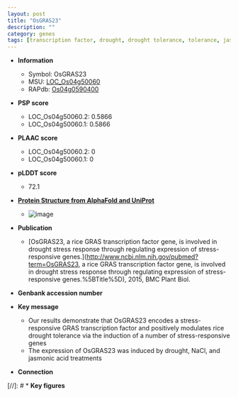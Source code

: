 ```yaml
---
layout: post
title: "OsGRAS23"
description: ""
category: genes
tags: [transcription factor, drought, drought tolerance, tolerance, jasmonic, jasmonic acid]
---
```


* **Information**  
    + Symbol: OsGRAS23  
    + MSU: [LOC_Os04g50060](http://rice.plantbiology.msu.edu/cgi-bin/ORF_infopage.cgi?orf=LOC_Os04g50060)  
    + RAPdb: [Os04g0590400](http://rapdb.dna.affrc.go.jp/viewer/gbrowse_details/irgsp1?name=Os04g0590400)  

* **PSP score**  
    + LOC_Os04g50060.2: 0.5866 
    + LOC_Os04g50060.1: 0.5866 

* **PLAAC score**  
    + LOC_Os04g50060.2: 0 
    + LOC_Os04g50060.1: 0 

* **pLDDT score**
    + 72.1

* **[Protein Structure from AlphaFold and UniProt](https://www.uniprot.org/uniprotkb/Q7XLZ1/entry#structure)**
    + ![image](https://ricepsp.github.io/images/Q7/AF-Q7XLZ1-F1.png)

* **Publication**  
    + [OsGRAS23, a rice GRAS transcription factor gene, is involved in drought stress response through regulating expression of stress-responsive genes.](http://www.ncbi.nlm.nih.gov/pubmed?term=OsGRAS23, a rice GRAS transcription factor gene, is involved in drought stress response through regulating expression of stress-responsive genes.%5BTitle%5D), 2015, BMC Plant Biol.

* **Genbank accession number**  

* **Key message**  
    + Our results demonstrate that OsGRAS23 encodes a stress-responsive GRAS transcription factor and positively modulates rice drought tolerance via the induction of a number of stress-responsive genes
    + The expression of OsGRAS23 was induced by drought, NaCl, and jasmonic acid treatments

* **Connection**  

[//]: # * **Key figures**  


